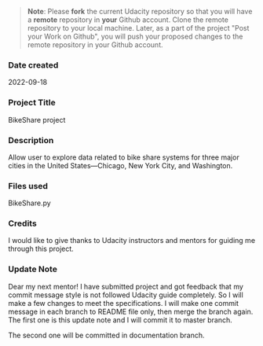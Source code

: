 >**Note**: Please **fork** the current Udacity repository so that you will have a **remote** repository in **your** Github account. Clone the remote repository to your local machine. Later, as a part of the project "Post your Work on Github", you will push your proposed changes to the remote repository in your Github account.

### Date created
2022-09-18

### Project Title
BikeShare project

### Description
Allow user to explore data related to bike share systems 
for three major cities in the United States—Chicago, New York City, and Washington.

### Files used
BikeShare.py

### Credits
I would like to give thanks to Udacity instructors and mentors for guiding me through this project.

### Update Note
Dear my next mentor!
I have submitted project and got feedback that my commit message style 
is not followed Udacity guide completely. 
So I will make a few changes to meet the specifications. 
I will make one commit message in each branch to README file only, 
then merge the branch again.
The first one is this update note and I will commit it to master branch.

The second one will be committed in documentation branch. 